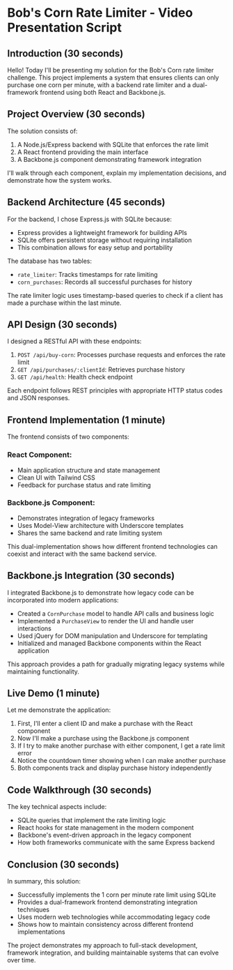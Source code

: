 # Bob's Corn Rate Limiter - Video Presentation Script

## Introduction (30 seconds)
Hello! Today I'll be presenting my solution for the Bob's Corn rate limiter challenge. This project implements a system that ensures clients can only purchase one corn per minute, with a backend rate limiter and a dual-framework frontend using both React and Backbone.js.

## Project Overview (30 seconds)
The solution consists of:
1. A Node.js/Express backend with SQLite that enforces the rate limit
2. A React frontend providing the main interface
3. A Backbone.js component demonstrating framework integration

I'll walk through each component, explain my implementation decisions, and demonstrate how the system works.

## Backend Architecture (45 seconds)
For the backend, I chose Express.js with SQLite because:

- Express provides a lightweight framework for building APIs
- SQLite offers persistent storage without requiring installation
- This combination allows for easy setup and portability

The database has two tables:
- `rate_limiter`: Tracks timestamps for rate limiting
- `corn_purchases`: Records all successful purchases for history

The rate limiter logic uses timestamp-based queries to check if a client has made a purchase within the last minute.

## API Design (30 seconds)
I designed a RESTful API with these endpoints:

1. `POST /api/buy-corn`: Processes purchase requests and enforces the rate limit
2. `GET /api/purchases/:clientId`: Retrieves purchase history
3. `GET /api/health`: Health check endpoint

Each endpoint follows REST principles with appropriate HTTP status codes and JSON responses.

## Frontend Implementation (1 minute)
The frontend consists of two components:

### React Component:
- Main application structure and state management
- Clean UI with Tailwind CSS
- Feedback for purchase status and rate limiting

### Backbone.js Component:
- Demonstrates integration of legacy frameworks
- Uses Model-View architecture with Underscore templates
- Shares the same backend and rate limiting system

This dual-implementation shows how different frontend technologies can coexist and interact with the same backend service.

## Backbone.js Integration (30 seconds)
I integrated Backbone.js to demonstrate how legacy code can be incorporated into modern applications:

- Created a `CornPurchase` model to handle API calls and business logic
- Implemented a `PurchaseView` to render the UI and handle user interactions
- Used jQuery for DOM manipulation and Underscore for templating
- Initialized and managed Backbone components within the React application

This approach provides a path for gradually migrating legacy systems while maintaining functionality.

## Live Demo (1 minute)
Let me demonstrate the application:

1. First, I'll enter a client ID and make a purchase with the React component
2. Now I'll make a purchase using the Backbone.js component
3. If I try to make another purchase with either component, I get a rate limit error
4. Notice the countdown timer showing when I can make another purchase
5. Both components track and display purchase history independently

## Code Walkthrough (30 seconds)
The key technical aspects include:

- SQLite queries that implement the rate limiting logic
- React hooks for state management in the modern component
- Backbone's event-driven approach in the legacy component
- How both frameworks communicate with the same Express backend

## Conclusion (30 seconds)
In summary, this solution:

- Successfully implements the 1 corn per minute rate limit using SQLite
- Provides a dual-framework frontend demonstrating integration techniques
- Uses modern web technologies while accommodating legacy code
- Shows how to maintain consistency across different frontend implementations

The project demonstrates my approach to full-stack development, framework integration, and building maintainable systems that can evolve over time.